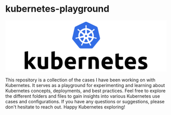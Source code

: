 # kubernetes-playground

![Kubernetes Logo](./misc/1_V8JWIC-tqYQkS1b1edsu3w.png)

This repository is a collection of the cases I have been working on with Kubernetes. It serves as a playground for experimenting and learning about Kubernetes concepts, deployments, and best practices. Feel free to explore the different folders and files to gain insights into various Kubernetes use cases and configurations. If you have any questions or suggestions, please don't hesitate to reach out. Happy Kubernetes exploring!
